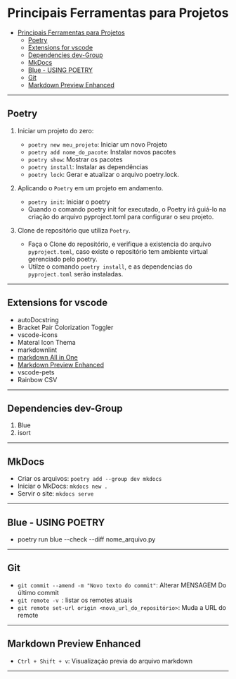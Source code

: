 # Principais Ferramentas para Projetos

- [Principais Ferramentas para Projetos](#principais-ferramentas-para-projetos)
  - [Poetry](#poetry)
  - [Extensions for vscode](#extensions-for-vscode)
  - [Dependencies dev-Group](#dependencies-dev-group)
  - [MkDocs](#mkdocs)
  - [Blue - USING POETRY](#blue---using-poetry)
  - [Git](#git)
  - [Markdown Preview Enhanced](#markdown-preview-enhanced)

---

## Poetry

1. Iniciar um projeto do zero:
   - `poetry new meu_projeto`: Iniciar um novo Projeto
   - `poetry add nome_do_pacote`: Instalar novos pacotes
   - `poetry show`: Mostrar os pacotes
   - `poetry install`: Instalar as dependências
   - `poetry lock`: Gerar e atualizar o arquivo poetry.lock.

2. Aplicando o `Poetry` em um projeto em andamento.
   - `poetry init`: Iniciar o poetry
   - Quando o comando poetry init for executado, o Poetry irá guiá-lo na criação do arquivo pyproject.toml para configurar o seu projeto.

3. Clone de repositório que utiliza `Poetry`.
   - Faça o Clone do repositório, e verifique a existencia do arquivo `pyproject.toml`, caso existe o repositório tem ambiente virtual gerenciado pelo poetry.
   - Utilze o comando `poetry install`, e as dependencias do `pyproject.toml` serão instaladas.
  
---

## Extensions for vscode

- autoDocstring
- Bracket Pair Colorization Toggler
- vscode-icons
- Materal Icon Thema
- markdownlint
- [markdown All in One](https://marketplace.visualstudio.com/items?itemName=yzhang.markdown-all-in-one)
- [Markdown Preview Enhanced](https://marketplace.visualstudio.com/items?itemName=shd101wyy.markdown-preview-enhanced)
- vscode-pets
- Rainbow CSV

---

## Dependencies dev-Group

1. Blue 
2. isort

---

## MkDocs

- Criar os arquivos: `poetry add --group dev mkdocs`
- Iniciar o MkDocs: `mkdocs new .`
- Servir o site: `mkdocs serve`

---

## Blue - USING POETRY

- poetry run blue --check --diff nome_arquivo.py

---

## Git

- `git commit --amend -m "Novo texto do commit"`: Alterar MENSAGEM Do último commit
- `git remote -v `:  listar os remotes atuais
- `git remote set-url origin <nova_url_do_repositório>`: Muda a URL do remote

---

## Markdown Preview Enhanced

- `Ctrl + Shift + v`: Visualização previa do arquivo markdown

---
